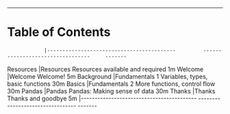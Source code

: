----

# Table of Contents

<div id="toc" class="important">

<!-- Note: This is a special file that determines the order of the chapters                  -->
<!--       The lefthand column refers to the filename of the chapter in 'resources/markdown' -->
<!--       This column is removed before the markdown is processed for the table of contents -->
<!--       ';' is a comment                                                                  -->

                |------------------------------------------         ---------------------------------     -------
Resources       |[Resources](#required-resources)                   Resources available and required      1m
Welcome         |[Welcome](#welcome)                                Welcome!                              5m
Background      |[Fundamentals 1](#fundamentals-1)                  Variables, types, basic functions     30m
Basics          |[Fundamentals 2](#fundamentals-2)                  More functions, control flow          30m
Pandas          |[Pandas](#pandas)                                  Pandas: Making sense of data          30m
Thanks          |[Thanks](#thanks)                                  Thanks and goodbye                    5m
                |------------------------------------------         ---------------------------------     -------
</div>
